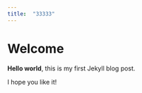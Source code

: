```yaml
---
title:  "33333"
---
```


# Welcome

**Hello world**, this is my first Jekyll blog post.

I hope you like it!